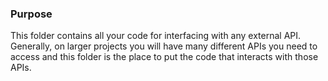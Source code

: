### Purpose

This folder contains all your code for interfacing with any external API. Generally, on larger projects you will have many different APIs you need to access and this folder is the place to put the code that interacts with those APIs.
